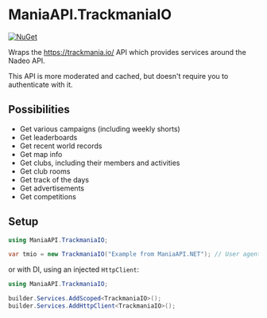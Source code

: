 # ManiaAPI.TrackmaniaIO

[![NuGet](https://img.shields.io/nuget/vpre/ManiaAPI.TrackmaniaIO?style=for-the-badge&logo=nuget)](https://www.nuget.org/packages/ManiaAPI.TrackmaniaIO/)

Wraps the https://trackmania.io/ API which provides services around the Nadeo API.

This API is more moderated and cached, but doesn't require you to authenticate with it.

## Possibilities

- Get various campaigns (including weekly shorts)
- Get leaderboards
- Get recent world records
- Get map info
- Get clubs, including their members and activities
- Get club rooms
- Get track of the days
- Get advertisements
- Get competitions

## Setup

```cs
using ManiaAPI.TrackmaniaIO;

var tmio = new TrackmaniaIO("Example from ManiaAPI.NET"); // User agent to comply with https://openplanet.dev/tmio/api
```

or with DI, using an injected `HttpClient`:

```cs
using ManiaAPI.TrackmaniaIO;

builder.Services.AddScoped<TrackmaniaIO>();
builder.Services.AddHttpClient<TrackmaniaIO>();
```